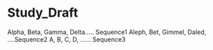 # Study_Draft
Alpha, Beta, Gamma, Delta..... Sequence1
Aleph, Bet, Gimmel, Daled, ....Sequence2
A, B, C, D, ......             Sequence3

